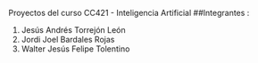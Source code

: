 Proyectos del curso CC421 - Inteligencia Artificial
##Integrantes :  
  1. Jesús Andrés Torrejón León 
  2. Jordi Joel Bardales Rojas 
  3. Walter Jesús Felipe Tolentino
